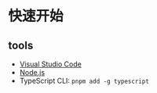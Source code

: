 # 快速开始

## tools

- [Visual Studio Code](https://code.visualstudio.com/)
- [Node.js](https://nodejs.org/)
- TypeScript CLI: `pnpm add -g typescript`